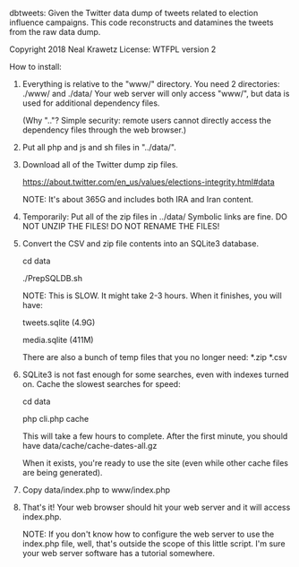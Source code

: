 dbtweets: Given the Twitter data dump of tweets related to
election influence campaigns.  This code reconstructs and
datamines the tweets from the raw data dump.

Copyright 2018 Neal Krawetz
License: WTFPL version 2

How to install:

1. Everything is relative to the "www/" directory.
   You need 2 directories:  ./www/ and ./data/
   Your web server will only access "www/", but data is used
   for additional dependency files.

   (Why ".."?  Simple security: remote users cannot directly access
   the dependency files through the web browser.)

2. Put all php and js and sh files in "../data/".

3. Download all of the Twitter dump zip files.

   https://about.twitter.com/en_us/values/elections-integrity.html#data

   NOTE: It's about 365G and includes both IRA and Iran content.

4. Temporarily:  Put all of the zip files in ../data/
   Symbolic links are fine.
   DO NOT UNZIP THE FILES!
   DO NOT RENAME THE FILES!

5. Convert the CSV and zip file contents into an SQLite3 database.

     cd data

     ./PrepSQLDB.sh

   NOTE: This is SLOW.  It might take 2-3 hours.
   When it finishes, you will have:

	tweets.sqlite  (4.9G)

	media.sqlite   (411M)

   There are also a bunch of temp files that you no longer need:
	*.zip
	*.csv

6. SQLite3 is not fast enough for some searches, even with indexes turned on.
   Cache the slowest searches for speed:

     cd data

     php cli.php cache

   This will take a few hours to complete.
   After the first minute, you should have data/cache/cache-dates-all.gz

   When it exists, you're ready to use the site (even while other cache
   files are being generated).

7. Copy data/index.php to www/index.php

8. That's it!  Your web browser should hit your web server and it will
   access index.php.

   NOTE: If you don't know how to configure the web server to use the
   index.php file, well, that's outside the scope of this little script.
   I'm sure your web server software has a tutorial somewhere.

